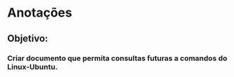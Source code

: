 # Anotações

## Objetivo:

### Criar documento que permita consultas futuras a comandos do Linux-Ubuntu.